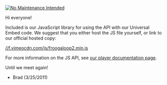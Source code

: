 [![No Maintenance Intended](http://unmaintained.tech/badge.svg)](http://unmaintained.tech/)

Hi everyone!

Included is our JavaScript library for using the API with our Universal Embed code.
We suggest that you either host the JS file yourself, or link to our official hosted copy:

[//f.vimeocdn.com/js/froogaloop2.min.js](//f.vimeocdn.com/js/froogaloop2.min.js)

For more information on the JS API, see [our player documentation page](https://developer.vimeo.com/player/js-api).

Until we meet again!
- Brad (3/25/2011)

